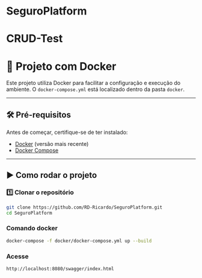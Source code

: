 # SeguroPlatform

# CRUD-Test

# 🚀 Projeto com Docker

Este projeto utiliza Docker para facilitar a configuração e execução do ambiente. O `docker-compose.yml` está localizado dentro da pasta `docker`.

---

## 🛠 **Pré-requisitos**
Antes de começar, certifique-se de ter instalado:

- [Docker](https://www.docker.com/get-started) (versão mais recente)
- [Docker Compose](https://docs.docker.com/compose/install/)

---

## ▶️ **Como rodar o projeto**

### 1️⃣ Clonar o repositório
```sh
git clone https://github.com/RD-Ricardo/SeguroPlatform.git
cd SeguroPlatform
```

### Comando docker
```sh
docker-compose -f docker/docker-compose.yml up --build
```

### Acesse 
```sh
http://localhost:8080/swagger/index.html
```

